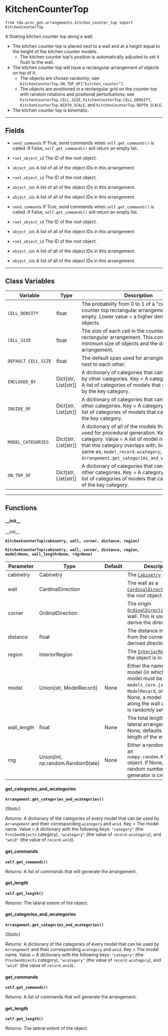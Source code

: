 # KitchenCounterTop

`from tdw.proc_gen.arrangements.kitchen_counter_top import KitchenCounterTop`

A floating kitchen counter top along a wall.

- The kitchen counter top is placed next to a wall and at a height equal to the height of the kitchen counter models.
  - The kitchen counter top's position is automatically adjusted to set it flush to the wall.
- The kitchen counter top will have a rectangular arrangement of objects on top of it.
  - The objects are chosen randomly; see `KitchenCounterTop.ON_TOP_OF["kitchen_counter"]`.
  - The objects are positioned in a rectangular grid on the counter top with random rotations and positional perturbations; see `KitchenCounterTop.CELL_SIZE`, `KitchenCounterTop.CELL_DENSITY`, `KitchenCounterTop.WIDTH_SCALE`, and `KitchenCounterTop.DEPTH_SCALE`.
- The kitchen counter top is kinematic.

***

## Fields

- `send_commands` If True, send commands when `self.get_commands()` is called. If False, `self.get_commands()` will return an empty list.

- `root_object_id` The ID of the root object.

- `object_ids` A list of all of the object IDs in this arrangement.

- `root_object_id` The ID of the root object.

- `object_ids` A list of all of the object IDs in this arrangement.

- `object_ids` A list of all of the object IDs in this arrangement.

- `send_commands` If True, send commands when `self.get_commands()` is called. If False, `self.get_commands()` will return an empty list.

- `root_object_id` The ID of the root object.

- `object_ids` A list of all of the object IDs in this arrangement.

- `root_object_id` The ID of the root object.

- `object_ids` A list of all of the object IDs in this arrangement.

- `object_ids` A list of all of the object IDs in this arrangement.

***

## Class Variables

| Variable | Type | Description | Value |
| --- | --- | --- | --- |
| `CELL_DENSITY` | float | The probability from 0 to 1 of a "cell" in the counter top rectangular arrangement being empty. Lower value = a higher density of small objects. | `0.4` |
| `CELL_SIZE` | float | The size of each cell in the counter top rectangular arrangement. This controls the minimum size of objects and the density of the arrangement. | `0.05` |
| `DEFAULT_CELL_SIZE` | float | The default span used for arranging objects next to each other. | `0.6096` |
| `ENCLOSED_BY` | Dict[str, List[str]] | A dictionary of categories that can be enclosed by other categories. Key = A category. Value = A list of categories of models that can enclosed by the key category. | `loads(Path(resource_filename(__name__, "data/enclosed_by.json")).read_text())` |
| `INSIDE_OF` | Dict[str, List[str]] | A dictionary of categories that can be inside of other categories. Key = A category. Value = A list of categories of models that can inside of the key category. | `loads(Path(resource_filename(__name__, "data/inside_of.json")).read_text())` |
| `MODEL_CATEGORIES` | Dict[str, List[str]] | A dictionary of all of the models that may be used for procedural generation. Key = The category. Value = A list of model names. Note that this category overlaps with, but is not the same as, `model_record.wcategory`; see: `Arrangement.get_categories_and_wcategories()`. | `loads(Path(resource_filename(__name__, "data/models.json")).read_text())` |
| `ON_TOP_OF` | Dict[str, List[str]] | A dictionary of categories that can be on top of other categories. Key = A category. Value = A list of categories of models that can be on top of the key category. | `loads(Path(resource_filename(__name__, "data/on_top_of.json")).read_text())` |

***

## Functions

#### \_\_init\_\_

\_\_init\_\_

**`KitchenCounterTop(cabinetry, wall, corner, distance, region)`**

**`KitchenCounterTop(cabinetry, wall, corner, distance, region, model=None, wall_length=None, rng=None)`**

| Parameter | Type | Default | Description |
| --- | --- | --- | --- |
| cabinetry |  Cabinetry |  | The [`Cabinetry`](cabinetry/cabinetry.md) set. |
| wall |  CardinalDirection |  | The wall as a [`CardinalDirection`](../../cardinal_direction.md) that the root object is next to. |
| corner |  OrdinalDirection |  | The origin [`OrdinalDirection`](../../ordinal_direction.md) of this wall. This is used to derive the direction. |
| distance |  float |  | The distance in meters from the corner along the derived direction. |
| region |  InteriorRegion |  | The [`InteriorRegion`](../../scene_data/interior_region.md) that the object is in. |
| model |  Union[str, ModelRecord] | None | Either the name of the model (in which case the model must be in `models_core.json`), or a `ModelRecord`, or None. If None, a model that fits along the wall at `distance` is randomly selected. |
| wall_length |  float  | None | The total length of the lateral arrangement. If None, defaults to the length of the wall. |
| rng |  Union[int, np.random.RandomState] | None | Either a random seed or an `numpy.random.RandomState` object. If None, a new random number generator is created. |

#### get_categories_and_wcategories

**`Arrangement.get_categories_and_wcategories()`**

_(Static)_

_Returns:_  A dictionary of the categories of every model that can be used by `Arrangement` and their corresponding `wcategory` and `wnid`. Key = The model name. Value = A dictionary with the following keys: `"category"` (the `ProcGenObjects` category), `"wcategory"` (the value of `record.wcategory`), and `"wnid"` (the value of `record.wnid`).

#### get_commands

**`self.get_commands()`**

_Returns:_  A list of commands that will generate the arrangement.

#### get_length

**`self.get_length()`**

_Returns:_  The lateral extent of the object.

#### get_categories_and_wcategories

**`Arrangement.get_categories_and_wcategories()`**

_(Static)_

_Returns:_  A dictionary of the categories of every model that can be used by `Arrangement` and their corresponding `wcategory` and `wnid`. Key = The model name. Value = A dictionary with the following keys: `"category"` (the `ProcGenObjects` category), `"wcategory"` (the value of `record.wcategory`), and `"wnid"` (the value of `record.wnid`).

#### get_commands

**`self.get_commands()`**

_Returns:_  A list of commands that will generate the arrangement.

#### get_length

**`self.get_length()`**

_Returns:_  The lateral extent of the object.